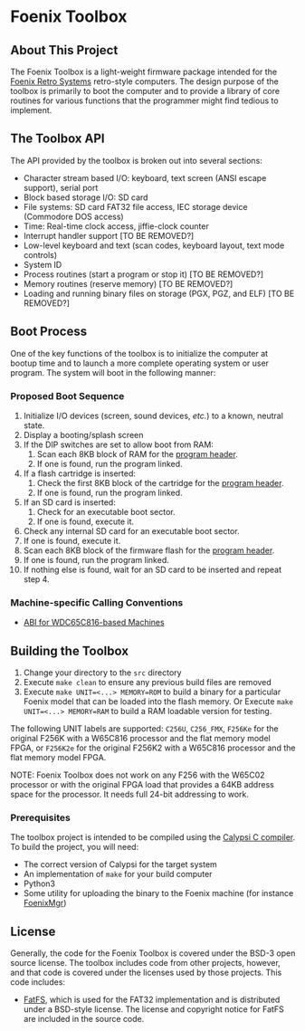 # Foenix Toolbox

## About This Project

The Foenix Toolbox is a light-weight firmware package intended for the [Foenix Retro Systems](https://c256foenix.com) retro-style computers. The design purpose of the toolbox is primarily to boot the computer and to provide a library of core routines for various functions that the programmer might find tedious to implement.

## The Toolbox API

The API provided by the toolbox is broken out into several sections:

* Character stream based I/O: keyboard, text screen (ANSI escape support), serial port
* Block based storage I/O: SD card
* File systems: SD card FAT32 file access, IEC storage device (Commodore DOS access)
* Time: Real-time clock access, jiffie-clock counter
* Interrupt handler support [TO BE REMOVED?]
* Low-level keyboard and text (scan codes, keyboard layout, text mode controls)
* System ID
* Process routines (start a program or stop it) [TO BE REMOVED?]
* Memory routines (reserve memory) [TO BE REMOVED?]
* Loading and running binary files on storage (PGX, PGZ, and ELF) [TO BE REMOVED?]

## Boot Process

One of the key functions of the toolbox is to initialize the computer at bootup time and to launch a more complete operating system or user program. The system will boot in the following manner:


### Proposed Boot Sequence

1. Initialize I/O devices (screen, sound devices, *etc.*) to a known, neutral state.
2. Display a booting/splash screen
3. If the DIP switches are set to allow boot from RAM:
	1. Scan each 8KB block of RAM for the [program header](progheader.md).
	2. If one is found, run the program linked.
4. If a flash cartridge is inserted:
	1. Check the first 8KB block of the cartridge for the [program header](progheader.md).
	2. If one is found, run the program linked.
5. If an SD card is inserted:
	1. Check for an executable boot sector.
	2. If one is found, execute it.
6. Check any internal SD card for an executable boot sector.
7. If one is found, execute it.
8. Scan each 8KB block of the firmware flash for the [program header](progheader.md).
9. If one is found, run the program linked. 
10. If nothing else is found, wait for an SD card to be inserted and repeat step 4.

### Machine-specific Calling Conventions

* [ABI for WDC65C816-based Machines](src/C256/ABI.md)

## Building the Toolbox

1. Change your directory to the `src` directory
2. Execute `make clean` to ensure any previous build files are removed
3. Execute `make UNIT=<...> MEMORY=ROM` to build a binary for a particular Foenix model that can be loaded into the flash memory. Or Execute `make UNIT=<...> MEMORY=RAM` to build a RAM loadable version for testing.

The following UNIT labels are supported: `C256U`, `C256_FMX`, `F256Ke` for the original F256K with a W65C816 processor and the flat memory model FPGA, or `F256K2e` for the original F256K2 with a W65C816 processor and the flat memory model FPGA.

NOTE: Foenix Toolbox does not work on any F256 with the W65C02 processor or with the original FPGA load that provides a 64KB address space for the processor. It needs full 24-bit addressing to work.

### Prerequisites

The toolbox project is intended to be compiled using the [Calypsi C compiler](https://www.calypsi.cc/). To build the project, you will need:

* The correct version of Calypsi for the target system
* An implementation of `make` for your build computer
* Python3
* Some utility for uploading the binary to the Foenix machine (for instance [FoenixMgr](https://github.com/pweingar/FoenixMgr))

## License

Generally, the code for the Foenix Toolbox is covered under the BSD-3 open source license. The toolbox includes code from other projects, however, and that code is covered under the licenses used by those projects. This code includes:

* [FatFS](http://elm-chan.org/fsw/ff/), which is used for the FAT32 implementation and is distributed under a BSD-style license. The license and copyright notice for FatFS are included in the source code.


